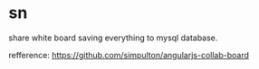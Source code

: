 # sn
share white board saving everything to mysql database.

refference: https://github.com/simpulton/angularjs-collab-board
